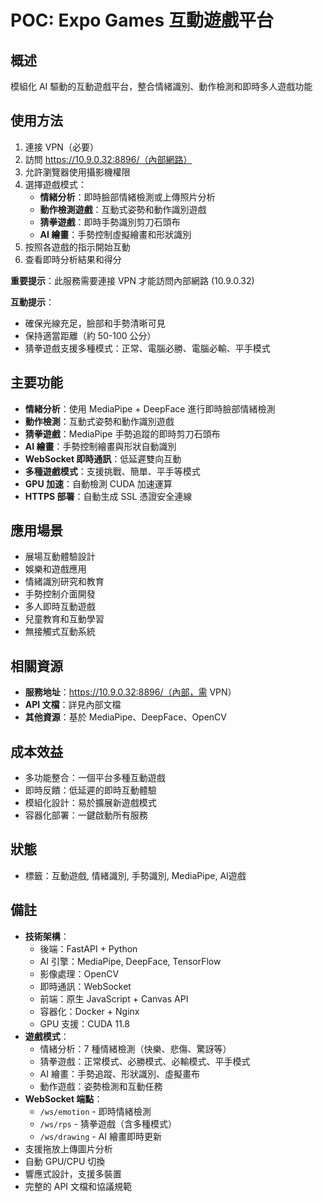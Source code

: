 # POC: Expo Games 互動遊戲平台

## 概述
模組化 AI 驅動的互動遊戲平台，整合情緒識別、動作檢測和即時多人遊戲功能

## 使用方法
1. 連接 VPN（必要）
2. 訪問 https://10.9.0.32:8896/（內部網路）
3. 允許瀏覽器使用攝影機權限
4. 選擇遊戲模式：
   - **情緒分析**：即時臉部情緒檢測或上傳照片分析
   - **動作檢測遊戲**：互動式姿勢和動作識別遊戲
   - **猜拳遊戲**：即時手勢識別剪刀石頭布
   - **AI 繪畫**：手勢控制虛擬繪畫和形狀識別
5. 按照各遊戲的指示開始互動
6. 查看即時分析結果和得分

**重要提示**：此服務需要連接 VPN 才能訪問內部網路 (10.9.0.32)

**互動提示**：
- 確保光線充足，臉部和手勢清晰可見
- 保持適當距離（約 50-100 公分）
- 猜拳遊戲支援多種模式：正常、電腦必勝、電腦必輸、平手模式

## 主要功能
- **情緒分析**：使用 MediaPipe + DeepFace 進行即時臉部情緒檢測
- **動作檢測**：互動式姿勢和動作識別遊戲
- **猜拳遊戲**：MediaPipe 手勢追蹤的即時剪刀石頭布
- **AI 繪畫**：手勢控制繪畫與形狀自動識別
- **WebSocket 即時通訊**：低延遲雙向互動
- **多種遊戲模式**：支援挑戰、簡單、平手等模式
- **GPU 加速**：自動檢測 CUDA 加速運算
- **HTTPS 部署**：自動生成 SSL 憑證安全連線

## 應用場景
- 展場互動體驗設計
- 娛樂和遊戲應用
- 情緒識別研究和教育
- 手勢控制介面開發
- 多人即時互動遊戲
- 兒童教育和互動學習
- 無接觸式互動系統

## 相關資源
- **服務地址**：https://10.9.0.32:8896/（內部，需 VPN）
- **API 文檔**：詳見內部文檔
- **其他資源**：基於 MediaPipe、DeepFace、OpenCV

## 成本效益
- 多功能整合：一個平台多種互動遊戲
- 即時反饋：低延遲的即時互動體驗
- 模組化設計：易於擴展新遊戲模式
- 容器化部署：一鍵啟動所有服務

## 狀態
- 標籤：互動遊戲, 情緒識別, 手勢識別, MediaPipe, AI遊戲

## 備註
- **技術架構**：
  - 後端：FastAPI + Python
  - AI 引擎：MediaPipe, DeepFace, TensorFlow
  - 影像處理：OpenCV
  - 即時通訊：WebSocket
  - 前端：原生 JavaScript + Canvas API
  - 容器化：Docker + Nginx
  - GPU 支援：CUDA 11.8
- **遊戲模式**：
  - 情緒分析：7 種情緒檢測（快樂、悲傷、驚訝等）
  - 猜拳遊戲：正常模式、必勝模式、必輸模式、平手模式
  - AI 繪畫：手勢追蹤、形狀識別、虛擬畫布
  - 動作遊戲：姿勢檢測和互動任務
- **WebSocket 端點**：
  - `/ws/emotion` - 即時情緒檢測
  - `/ws/rps` - 猜拳遊戲（含多種模式）
  - `/ws/drawing` - AI 繪畫即時更新
- 支援拖放上傳圖片分析
- 自動 GPU/CPU 切換
- 響應式設計，支援多裝置
- 完整的 API 文檔和協議規範
